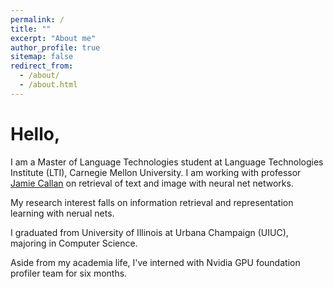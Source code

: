 ```yaml
---
permalink: /
title: ""
excerpt: "About me"
author_profile: true
sitemap: false
redirect_from: 
  - /about/
  - /about.html
---
```


Hello,
======

I am a Master of Language Technologies student at Language Technologies Institute (LTI), Carnegie Mellon University. I am working with professor [Jamie Callan](http://www.cs.cmu.edu/~callan/) on retrieval of text and image with neural net networks.

My research interest falls on information retrieval and representation learning with nerual nets.

I graduated from University of Illinois at Urbana Champaign (UIUC), majoring in Computer Science.

Aside from my academia life, I've interned with Nvidia GPU foundation profiler team for six months.
